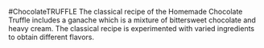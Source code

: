 #ChocolateTRUFFLE
    The classical recipe of the Homemade Chocolate Truffle includes a ganache which is a mixture of bittersweet chocolate and heavy cream. The classical recipe is experimented with varied ingredients to obtain different flavors.
